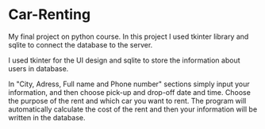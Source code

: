 # Car-Renting
My final project on python course. In this project I used tkinter library and sqlite to connect the database to the server.

I used tkinter for the UI design and sqlite to store the information about users in database.

In "City, Adress, Full name and Phone number" sections simply input your information, and then choose pick-up and drop-off date and time. Choose the purpose of the rent and which car you want to rent. The program will automatically calculate the cost of the rent and then your information will be written in the database. 

